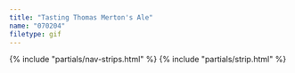```yaml
---
title: "Tasting Thomas Merton's Ale"
name: "070204"
filetype: gif
---
```


{% include "partials/nav-strips.html" %}
{% include "partials/strip.html" %}